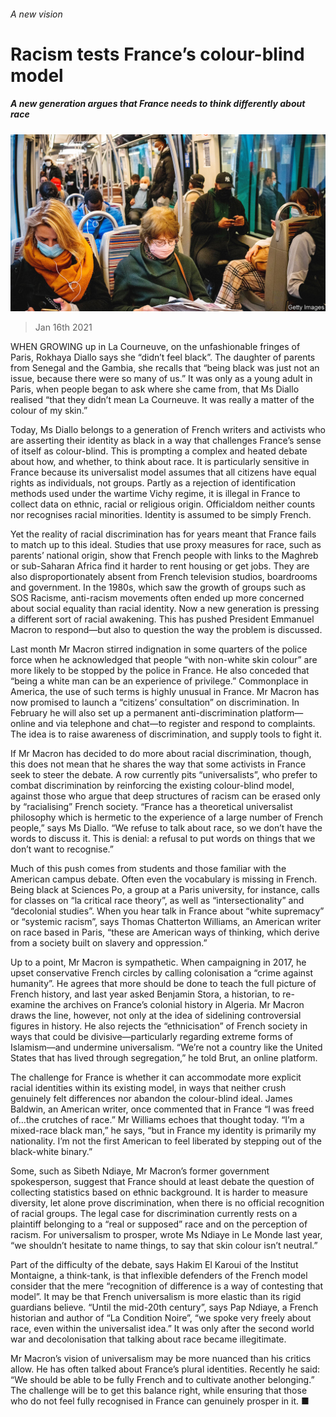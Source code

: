 ###### A new vision

# Racism tests France’s colour-blind model 

##### A new generation argues that France needs to think differently about race 

![image](images/20210116_EUP001_0.jpg) 

> Jan 16th 2021 


WHEN GROWING up in La Courneuve, on the unfashionable fringes of Paris, Rokhaya Diallo says she “didn’t feel black”. The daughter of parents from Senegal and the Gambia, she recalls that “being black was just not an issue, because there were so many of us.” It was only as a young adult in Paris, when people began to ask where she came from, that Ms Diallo realised “that they didn’t mean La Courneuve. It was really a matter of the colour of my skin.”


Today, Ms Diallo belongs to a generation of French writers and activists who are asserting their identity as black in a way that challenges France’s sense of itself as colour-blind. This is prompting a complex and heated debate about how, and whether, to think about race. It is particularly sensitive in France because its universalist model assumes that all citizens have equal rights as individuals, not groups. Partly as a rejection of identification methods used under the wartime Vichy regime, it is illegal in France to collect data on ethnic, racial or religious origin. Officialdom neither counts nor recognises racial minorities. Identity is assumed to be simply French.



Yet the reality of racial discrimination has for years meant that France fails to match up to this ideal. Studies that use proxy measures for race, such as parents’ national origin, show that French people with links to the Maghreb or sub-Saharan Africa find it harder to rent housing or get jobs. They are also disproportionately absent from French television studios, boardrooms and government. In the 1980s, which saw the growth of groups such as SOS Racisme, anti-racism movements often ended up more concerned about social equality than racial identity. Now a new generation is pressing a different sort of racial awakening. This has pushed President Emmanuel Macron to respond—but also to question the way the problem is discussed.


Last month Mr Macron stirred indignation in some quarters of the police force when he acknowledged that people “with non-white skin colour” are more likely to be stopped by the police in France. He also conceded that “being a white man can be an experience of privilege.” Commonplace in America, the use of such terms is highly unusual in France. Mr Macron has now promised to launch a “citizens’ consultation” on discrimination. In February he will also set up a permanent anti-discrimination platform—online and via telephone and chat—to register and respond to complaints. The idea is to raise awareness of discrimination, and supply tools to fight it.


If Mr Macron has decided to do more about racial discrimination, though, this does not mean that he shares the way that some activists in France seek to steer the debate. A row currently pits “universalists”, who prefer to combat discrimination by reinforcing the existing colour-blind model, against those who argue that deep structures of racism can be erased only by “racialising” French society. “France has a theoretical universalist philosophy which is hermetic to the experience of a large number of French people,” says Ms Diallo. “We refuse to talk about race, so we don’t have the words to discuss it. This is denial: a refusal to put words on things that we don’t want to recognise.”


Much of this push comes from students and those familiar with the American campus debate. Often even the vocabulary is missing in French. Being black at Sciences Po, a group at a Paris university, for instance, calls for classes on “la critical race theory”, as well as “intersectionality” and “decolonial studies”. When you hear talk in France about “white supremacy” or “systemic racism”, says Thomas Chatterton Williams, an American writer on race based in Paris, “these are American ways of thinking, which derive from a society built on slavery and oppression.”


Up to a point, Mr Macron is sympathetic. When campaigning in 2017, he upset conservative French circles by calling colonisation a “crime against humanity”. He agrees that more should be done to teach the full picture of French history, and last year asked Benjamin Stora, a historian, to re-examine the archives on France’s colonial history in Algeria. Mr Macron draws the line, however, not only at the idea of sidelining controversial figures in history. He also rejects the “ethnicisation” of French society in ways that could be divisive—particularly regarding extreme forms of Islamism—and undermine universalism. “We’re not a country like the United States that has lived through segregation,” he told Brut, an online platform.


The challenge for France is whether it can accommodate more explicit racial identities within its existing model, in ways that neither crush genuinely felt differences nor abandon the colour-blind ideal. James Baldwin, an American writer, once commented that in France “I was freed of…the crutches of race.” Mr Williams echoes that thought today. “I’m a mixed-race black man,” he says, “but in France my identity is primarily my nationality. I’m not the first American to feel liberated by stepping out of the black-white binary.”


Some, such as Sibeth Ndiaye, Mr Macron’s former government spokesperson, suggest that France should at least debate the question of collecting statistics based on ethnic background. It is harder to measure diversity, let alone prove discrimination, when there is no official recognition of racial groups. The legal case for discrimination currently rests on a plaintiff belonging to a “real or supposed” race and on the perception of racism. For universalism to prosper, wrote Ms Ndiaye in Le Monde last year, “we shouldn’t hesitate to name things, to say that skin colour isn’t neutral.”


Part of the difficulty of the debate, says Hakim El Karoui of the Institut Montaigne, a think-tank, is that inflexible defenders of the French model consider that the mere “recognition of difference is a way of contesting that model”. It may be that French universalism is more elastic than its rigid guardians believe. “Until the mid-20th century”, says Pap Ndiaye, a French historian and author of “La Condition Noire”, “we spoke very freely about race, even within the universalist idea.” It was only after the second world war and decolonisation that talking about race became illegitimate.


Mr Macron’s vision of universalism may be more nuanced than his critics allow. He has often talked about France’s plural identities. Recently he said: “We should be able to be fully French and to cultivate another belonging.” The challenge will be to get this balance right, while ensuring that those who do not feel fully recognised in France can genuinely prosper in it. ■

